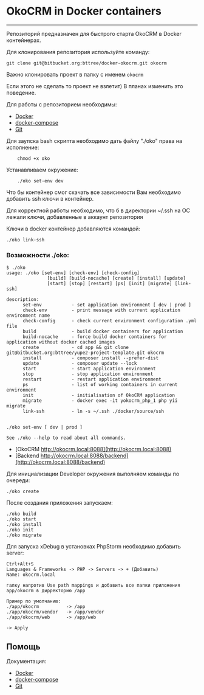 # OkoCRM in Docker containers #
----------------------------------
Репозиторий предназначен для быстрого старта OkoCRM в Docker контейнерах.

Для клонирования репозитория используйте команду:

	git clone git@bitbucket.org:bttree/docker-okocrm.git okocrm
	
Важно клонировать проект в папку с именем `okocrm`

Если этого не сделать то проект не взлетит) В планах изменить это поведение.

Для работы с репозиторием необходимы:
 - [Docker](https://docs.docker.com/engine/installation/)
 - [docker-compose](https://docs.docker.com/compose/install/)
 - [Git](https://git-scm.com/downloads)

Для заупска bash скрипта необходимо дать файлу "./oko" права на исполнение:

        chmod +x oko

Устанавливаем окружение:

        ./oko set-env dev

Что бы контейнер смог скачать все зависимости Вам необходимо добавить ssh ключи в контейнер.

Для корректной работы необходимо, что б в директории ~/.ssh на ОС лежали ключи, добавленные в аккаунт репозитория

Ключи в docker контейнер добавляются командой:

    ./oko link-ssh
    
### Возможности ./oko: ###

    $ ./oko
    usage: ./oko [set-env] [check-env] [check-config]
                   [build] [build-nocache] [create] [install] [update]
                   [start] [stop] [restart] [ps] [init] [migrate] [link-ssh]

    description:
          set-env           - set application environment [ dev | prod ]
          check-env         - print message with current application environment name
          check-config      - check current environment configuration .yml file
          build             - build docker containers for application
          build-nocache     - force build docker containers for application without docker cached images
          create            - cd app && git clone git@bitbucket.org:bttree/yupe2-project-template.git okocrm
          install           - composer install --prefer-dist
          update            - composer update --lock
          start             - start application environment
          stop              - stop application environment
          restart           - restart application environment
          ps                - list of working containers in current environment
          init              - initialisation of OkoCRM application
          migrate           - docker exec -it yokocrm_php_1 php yii migrate
          link-ssh          - ln -s ~/.ssh ./docker/source/ssh


    ./oko set-env [ dev | prod ]

    See ./oko --help to read about all commands.
    
- [OkoCRM http://okocrm.local:8088](http://okocrm.local:8088)
- [Backend http://okocrm.local:8088/backend](http://okocrm.local:8088/backend)

Для инициализации Developer окружения выполняем команды по очереди:

    ./oko create

После создания приложения запускаем:

    ./oko build
    ./oko start
    ./oko install
    ./oko init
    ./oko migrate

Для запуска xDebug в установках PhpStorm необходимо добавить server:

    Ctrl+Alt+S
    Languages & Frameworks -> PHP -> Servers -> + (Добавить)
    Name: okocrm.local
    
    галку напротив Use path mappings и добавить все папки приложения app/okocrm в дирректорию /app

    Пример по умолчанию:
    ./app/okocrm          -> /app
    ./app/okocrm/vendor   -> /app/vendor
    ./app/okocrm/web      -> /app/web
    
	-> Apply

Помощь
------
Документация:
- [Docker](https://docs.docker.com/)
- [docker-compose](https://docs.docker.com/compose/overview/)
- [Git](https://git-scm.com/downloads)